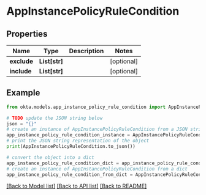 # AppInstancePolicyRuleCondition


## Properties

Name | Type | Description | Notes
------------ | ------------- | ------------- | -------------
**exclude** | **List[str]** |  | [optional] 
**include** | **List[str]** |  | [optional] 

## Example

```python
from okta.models.app_instance_policy_rule_condition import AppInstancePolicyRuleCondition

# TODO update the JSON string below
json = "{}"
# create an instance of AppInstancePolicyRuleCondition from a JSON string
app_instance_policy_rule_condition_instance = AppInstancePolicyRuleCondition.from_json(json)
# print the JSON string representation of the object
print(AppInstancePolicyRuleCondition.to_json())

# convert the object into a dict
app_instance_policy_rule_condition_dict = app_instance_policy_rule_condition_instance.to_dict()
# create an instance of AppInstancePolicyRuleCondition from a dict
app_instance_policy_rule_condition_from_dict = AppInstancePolicyRuleCondition.from_dict(app_instance_policy_rule_condition_dict)
```
[[Back to Model list]](../README.md#documentation-for-models) [[Back to API list]](../README.md#documentation-for-api-endpoints) [[Back to README]](../README.md)



